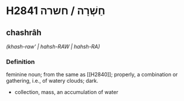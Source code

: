 # H2841 חַשְׁרָה / חשרה

## chashrâh

_(khash-raw' | hahsh-RAW | hahsh-RA)_

### Definition

feminine noun; from the same as [[H2840]]; properly, a combination or gathering, i.e., of watery clouds; dark.

- collection, mass, an accumulation of water
